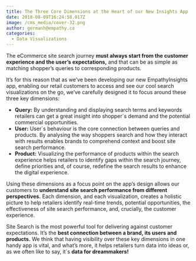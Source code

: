 ```yaml
---
title: The Three Core Dimensions at the Heart of our New Insights App
date: 2018-08-09T16:24:58.017Z
image: /cms_media/cover-32.png
author: germanh@empathy.co
categories:
  - Data Visualizations
---
```

The eCommerce site search journey **must always start from the customer experience and the user’s expectations,** and that can be as simple as matching shopper’s queries to corresponding products.

It’s for this reason that as we’ve been developing our new EmpathyInsights app, enabling our retail customers to access and see our cool search visualizations on the go, we’ve carefully designed it to focus around these three key dimensions:

* **Query:** By understanding and displaying search terms and keywords retailers can get a great insight into shopper´s demand and the potential commercial opportunities.
* **User:** User´s behaviour is the core connection between queries and products. By analysing the way shoppers search and how they interact with results enables brands to comprehend context and boost site search performance.
* **Product:** Visualizing the performance of products within the search experience helps retailers to identify gaps within the search journey, define priorities and, of course, redefine the search results to enhance the digital experience.

Using these dimensions as a focus point on the app’s design allows our customers to **understand site search performance from different perspectives.** Each dimension, and each visualization, creates a holistic picture to help retailers identify real-time trends, potential opportunities, the effectiveness of site search performance, and, crucially, the customer experience.

Site Search is the most powerful tool for delivering against customer expectations. It’s the **best connection between a brand, its users and products.** We think that having visibility over these key dimensions in one handy app is vital, and what’s more, it helps retailers turn data into ideas or, as we often like to say, it´s **data for dreammakers!**